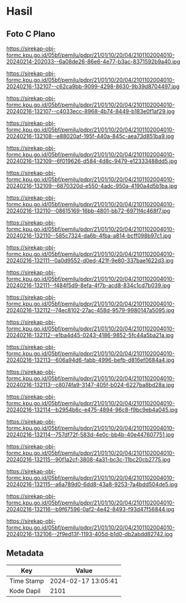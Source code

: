 # Hasil

## Foto C Plano

https://sirekap-obj-formc.kpu.go.id/05bf/pemilu/pdpr/21/01/10/20/04/2101102004010-20240214-202033--6a08de26-86e6-4e77-b3ac-8371592b9a40.jpg

https://sirekap-obj-formc.kpu.go.id/05bf/pemilu/pdpr/21/01/10/20/04/2101102004010-20240216-132107--c62ca9bb-9099-4298-8630-9b39d8704497.jpg

https://sirekap-obj-formc.kpu.go.id/05bf/pemilu/pdpr/21/01/10/20/04/2101102004010-20240216-132107--c4033ecc-8968-4b74-8449-b183e0f1af29.jpg

https://sirekap-obj-formc.kpu.go.id/05bf/pemilu/pdpr/21/01/10/20/04/2101102004010-20240216-132108--e88020af-195f-440a-845c-aea73d851ba9.jpg

https://sirekap-obj-formc.kpu.go.id/05bf/pemilu/pdpr/21/01/10/20/04/2101102004010-20240216-132109--6f019626-d584-4d8c-9479-e12333488dd5.jpg

https://sirekap-obj-formc.kpu.go.id/05bf/pemilu/pdpr/21/01/10/20/04/2101102004010-20240216-132109--6870320d-e550-4adc-950a-4190a4d5b1ba.jpg

https://sirekap-obj-formc.kpu.go.id/05bf/pemilu/pdpr/21/01/10/20/04/2101102004010-20240216-132110--08615169-16bb-4801-bb72-6971f4c468f7.jpg

https://sirekap-obj-formc.kpu.go.id/05bf/pemilu/pdpr/21/01/10/20/04/2101102004010-20240216-132110--585c7324-da6b-4fba-a814-bcff098b97c1.jpg

https://sirekap-obj-formc.kpu.go.id/05bf/pemilu/pdpr/21/01/10/20/04/2101102004010-20240216-132111--0a0d9552-d0ed-421f-9e80-337bae1622d3.jpg

https://sirekap-obj-formc.kpu.go.id/05bf/pemilu/pdpr/21/01/10/20/04/2101102004010-20240216-132111--f484f5d9-8efa-4f7b-acd8-834c1cd7b039.jpg

https://sirekap-obj-formc.kpu.go.id/05bf/pemilu/pdpr/21/01/10/20/04/2101102004010-20240216-132112--74ec8102-27ac-458d-9579-9980147a5095.jpg

https://sirekap-obj-formc.kpu.go.id/05bf/pemilu/pdpr/21/01/10/20/04/2101102004010-20240216-132112--e1ba4d45-0243-4186-9852-5fc44a5ba21a.jpg

https://sirekap-obj-formc.kpu.go.id/05bf/pemilu/pdpr/21/01/10/20/04/2101102004010-20240216-132113--606a94d6-fabb-4996-befb-d816ef0684a4.jpg

https://sirekap-obj-formc.kpu.go.id/05bf/pemilu/pdpr/21/01/10/20/04/2101102004010-20240216-132113--c8074fa9-3147-405f-b024-6227ba8bd28a.jpg

https://sirekap-obj-formc.kpu.go.id/05bf/pemilu/pdpr/21/01/10/20/04/2101102004010-20240216-132114--b2954b6c-e475-4894-96c8-f9bc9eb4a045.jpg

https://sirekap-obj-formc.kpu.go.id/05bf/pemilu/pdpr/21/01/10/20/04/2101102004010-20240216-132114--757df72f-583d-4e0c-bb4b-40e447607751.jpg

https://sirekap-obj-formc.kpu.go.id/05bf/pemilu/pdpr/21/01/10/20/04/2101102004010-20240216-132115--90f1a2cf-3808-4a31-bc3c-11bc20cb2775.jpg

https://sirekap-obj-formc.kpu.go.id/05bf/pemilu/pdpr/21/01/10/20/04/2101102004010-20240216-132115--a6a789d0-6dd8-43a8-9253-7a4bdd504de5.jpg

https://sirekap-obj-formc.kpu.go.id/05bf/pemilu/pdpr/21/01/10/20/04/2101102004010-20240216-132116--b9f67596-0af2-4e42-8493-f93d47f56844.jpg

https://sirekap-obj-formc.kpu.go.id/05bf/pemilu/pdpr/21/01/10/20/04/2101102004010-20240216-132106--2f9ed13f-1193-405d-b1d0-db2abdd82742.jpg


## Metadata

| Key        | Value               |
| ---------- | ------------------- |
| Time Stamp | 2024-02-17 13:05:41 |
| Kode Dapil | 2101                |




